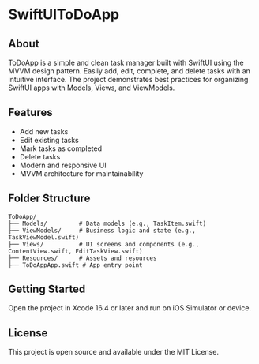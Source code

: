 # SwiftUIToDoApp
## About

ToDoApp is a simple and clean task manager built with SwiftUI using the MVVM design pattern. Easily add, edit, complete, and delete tasks with an intuitive interface. The project demonstrates best practices for organizing SwiftUI apps with Models, Views, and ViewModels.

## Features
- Add new tasks
- Edit existing tasks
- Mark tasks as completed
- Delete tasks
- Modern and responsive UI
- MVVM architecture for maintainability

## Folder Structure

```
ToDoApp/
├── Models/         # Data models (e.g., TaskItem.swift)
├── ViewModels/     # Business logic and state (e.g., TaskViewModel.swift)
├── Views/          # UI screens and components (e.g., ContentView.swift, EditTaskView.swift)
├── Resources/      # Assets and resources
├── ToDoAppApp.swift # App entry point
```

## Getting Started
Open the project in Xcode 16.4 or later and run on iOS Simulator or device.

## License
This project is open source and available under the MIT License.
